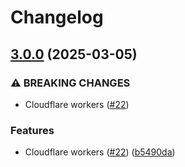 # Changelog

## [3.0.0](https://github.com/cbackas/hookbuffer/compare/cf-worker-v2.4.7...cf-worker-v3.0.0) (2025-03-05)


### ⚠ BREAKING CHANGES

* Cloudflare workers ([#22](https://github.com/cbackas/hookbuffer/issues/22))

### Features

* Cloudflare workers ([#22](https://github.com/cbackas/hookbuffer/issues/22)) ([b5490da](https://github.com/cbackas/hookbuffer/commit/b5490daa0c9e087dfd5474064ea217cc22fa5d5a))
